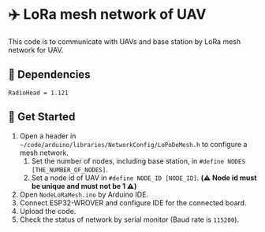 # ✈️ LoRa mesh network of UAV
This code is to communicate with UAVs and base station by LoRa mesh network for UAV.
## 🔗 Dependencies
```
RadioHead = 1.121
```

## 🚀 Get Started
1. Open a header in ```~/code/arduino/libraries/NetworkConfig/LoPoDeMesh.h```  to configure a mesh network.
   1. Set the number of nodes, including base station, in ```#define NODES [THE_NUMBER_OF_NODES]```.
   2. Set a node id of UAV in ```#define NODE_ID [NODE_ID]```. **(⚠️ Node id must be unique and must not be 1 ⚠️)**
2. Open ```NodeLoRaMesh.ino``` by Arduino IDE.
3. Connect ESP32-WROVER and configure IDE for the connected board.
4. Upload the code.
5. Check the status of network by serial monitor (Baud rate is ```115200```).